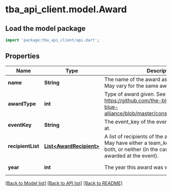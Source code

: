 # tba_api_client.model.Award

## Load the model package
```dart
import 'package:tba_api_client/api.dart';
```

## Properties
Name | Type | Description | Notes
------------ | ------------- | ------------- | -------------
**name** | **String** | The name of the award as provided by FIRST. May vary for the same award type. | [default to null]
**awardType** | **int** | Type of award given. See https://github.com/the-blue-alliance/the-blue-alliance/blob/master/consts/award_type.py#L6 | [default to null]
**eventKey** | **String** | The event_key of the event the award was won at. | [default to null]
**recipientList** | [**List&lt;AwardRecipient&gt;**](AwardRecipient.md) | A list of recipients of the award at the event. May have either a team_key or an awardee, both, or neither (in the case the award wasn&#39;t awarded at the event). | [default to const []]
**year** | **int** | The year this award was won. | [default to null]

[[Back to Model list]](../README.md#documentation-for-models) [[Back to API list]](../README.md#documentation-for-api-endpoints) [[Back to README]](../README.md)


